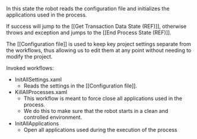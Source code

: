 In this state the robot reads the configuration file and initializes the applications used in the process.

If success will jump to the [[Get Transaction Data State (REF)]], otherwise throws and exception and jumps to the [[End Process State (REF)]].

The [[Configuration file]] is used to keep key project settings separate from the workflows, thus allowing us to edit them at any point without needing to modify the project.

Invoked workflows:
- InitAllSettings.xaml
	- Reads the settings in the [[Configuration file]].
- KillAllProcesses.xaml
	- This workflow is meant to force close all applications used in the process.
	- We do this to make sure that the robot starts in a clean and controlled environment.
- InitAllApplications
	- Open all applications used during the execution of the process

